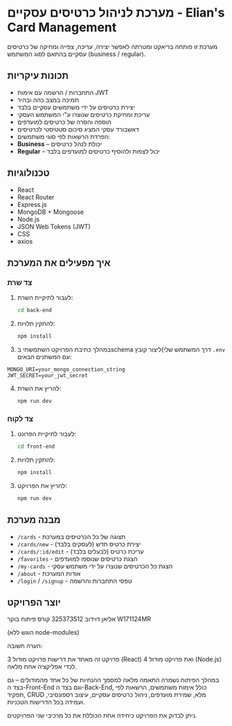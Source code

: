 # מערכת לניהול כרטיסים עסקיים - Elian's Card Management

מערכת זו פותחה בריאקט ומטרתה לאפשר יצירה, עריכה, צפייה ומחיקה של כרטיסים עסקיים בהתאם לסוג המשתמש (business / regular).

## תכונות עיקריות

- התחברות / הרשמה עם אימות JWT
- תמיכה במצב כהה ובהיר
- יצירת כרטיסים על ידי משתמשים עסקיים בלבד
- עריכת ומחיקת כרטיסים שנוצרו ע"י המשתמש העסקי
- הוספה והסרה של כרטיסים למועדפים
- דאשבורד עסקי המציג סיכום סטטיסטי לכרטיסים
- הפרדת הרשאות לפי סוגי משתמשים:
- **Business** – יכולת לנהל כרטיסים
- **Regular** – יכול לצפות ולהוסיף כרטיסים למועדפים בלבד

## טכנולוגיות

- React
- React Router
- Express.js
- MongoDB + Mongoose
- Node.js
- JSON Web Tokens (JWT)
- CSS
- axios

## איך מפעילים את המערכת

### צד שרת

1. לעבור לתיקיית השרת:

   ```bash
   cd back-end
   ```

2. להתקין תלויות:

   ```bash
   npm install
   ```

3. במהלך כתיבת הפרויקט השתמשתי בschema דרך המשתמש שלי)ליצור קובץ `.env` עם המשתנים הבאים:

```
MONGO_URI=your_mongo_connection_string
JWT_SECRET=your_jwt_secret
```

4. להריץ את השרת:
   ```bash
   npm run dev
   ```

### צד לקוח

1. לעבור לתיקיית הפרונט:

   ```bash
   cd front-end
   ```

2. להתקין תלויות:

   ```bash
   npm install
   ```

3. להריץ את הפרויקט:
   ```bash
   npm run dev
   ```

## מבנה מערכת

- `/cards` - תצוגה של כל הכרטיסים במערכת
- `/cards/new` - יצירת כרטיס חדש (לעסקים בלבד)
- `/cards/:id/edit` - עריכת כרטיס (לבעלים בלבד)
- `/favorites` - הצגת כרטיסים שנוספו למועדפים
- `/my-cards` - הצגת כל הכרטיסים שנוצרו על ידי משתמש עסקי
- `/about` - אודות המערכת
- `/login` / `/signup` - טפסי התחברות והרשמה

## יוצר הפרויקט

אליאן דוידוב 325373512 קורס פיתוח בוקר W171124MR

(הוגש ללא node-modules)

הערה חשובה:

פרויקט זה מאחד את דרישות פרויקט מודול 3 (React) ואת פרויקט מודול 4 (Node.js) לכדי אפליקציה אחת מלאה.

במהלך הפיתוח נשמרה התאמה מלאה למסמך ההנחיות של כל אחד מהמודולים – גם בצד ה-Front-End וגם בצד ה-Back-End, כולל אימות משתמשים, הרשאות לפי תפקיד, CRUD מלא, שמירת מועדפים, ניהול כרטיסים עסקיים, עיצוב רספונסיבי, ועמידה בכל הדרישות הטכניות.

ניתן לבדוק את הפרויקט כיחידה אחת הכוללת את כל מרכיבי שני הפרויקטים.
